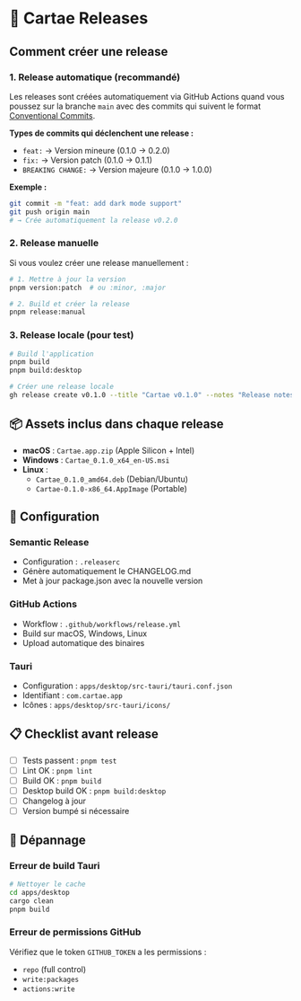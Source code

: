 # 🚀 Cartae Releases

## Comment créer une release

### 1. Release automatique (recommandé)

Les releases sont créées automatiquement via GitHub Actions quand vous poussez sur la branche `main` avec des commits qui suivent le format [Conventional Commits](https://www.conventionalcommits.org/).

**Types de commits qui déclenchent une release :**

- `feat:` → Version mineure (0.1.0 → 0.2.0)
- `fix:` → Version patch (0.1.0 → 0.1.1)
- `BREAKING CHANGE:` → Version majeure (0.1.0 → 1.0.0)

**Exemple :**

```bash
git commit -m "feat: add dark mode support"
git push origin main
# → Crée automatiquement la release v0.2.0
```

### 2. Release manuelle

Si vous voulez créer une release manuellement :

```bash
# 1. Mettre à jour la version
pnpm version:patch  # ou :minor, :major

# 2. Build et créer la release
pnpm release:manual
```

### 3. Release locale (pour test)

```bash
# Build l'application
pnpm build
pnpm build:desktop

# Créer une release locale
gh release create v0.1.0 --title "Cartae v0.1.0" --notes "Release notes ici"
```

## 📦 Assets inclus dans chaque release

- **macOS** : `Cartae.app.zip` (Apple Silicon + Intel)
- **Windows** : `Cartae_0.1.0_x64_en-US.msi`
- **Linux** :
  - `Cartae_0.1.0_amd64.deb` (Debian/Ubuntu)
  - `Cartae-0.1.0-x86_64.AppImage` (Portable)

## 🔧 Configuration

### Semantic Release

- Configuration : `.releaserc`
- Génère automatiquement le CHANGELOG.md
- Met à jour package.json avec la nouvelle version

### GitHub Actions

- Workflow : `.github/workflows/release.yml`
- Build sur macOS, Windows, Linux
- Upload automatique des binaires

### Tauri

- Configuration : `apps/desktop/src-tauri/tauri.conf.json`
- Identifiant : `com.cartae.app`
- Icônes : `apps/desktop/src-tauri/icons/`

## 📋 Checklist avant release

- [ ] Tests passent : `pnpm test`
- [ ] Lint OK : `pnpm lint`
- [ ] Build OK : `pnpm build`
- [ ] Desktop build OK : `pnpm build:desktop`
- [ ] Changelog à jour
- [ ] Version bumpé si nécessaire

## 🐛 Dépannage

### Erreur de build Tauri

```bash
# Nettoyer le cache
cd apps/desktop
cargo clean
pnpm build
```

### Erreur de permissions GitHub

Vérifiez que le token `GITHUB_TOKEN` a les permissions :

- `repo` (full control)
- `write:packages`
- `actions:write`
